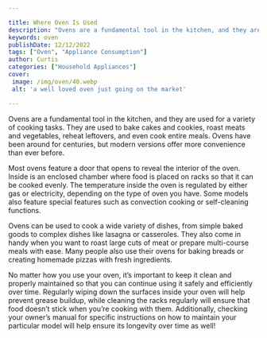 ```yaml
---

title: Where Oven Is Used
description: "Ovens are a fundamental tool in the kitchen, and they are used for a variety of cooking tasks. They are used to bake cakes and coo...lets find out"
keywords: oven
publishDate: 12/12/2022
tags: ["Oven", "Appliance Consumption"]
author: Curtis
categories: ["Household Appliances"]
cover: 
 image: /img/oven/40.webp
 alt: 'a well loved oven just going on the market'

---
```


Ovens are a fundamental tool in the kitchen, and they are used for a variety of cooking tasks. They are used to bake cakes and cookies, roast meats and vegetables, reheat leftovers, and even cook entire meals. Ovens have been around for centuries, but modern versions offer more convenience than ever before.

Most ovens feature a door that opens to reveal the interior of the oven. Inside is an enclosed chamber where food is placed on racks so that it can be cooked evenly. The temperature inside the oven is regulated by either gas or electricity, depending on the type of oven you have. Some models also feature special features such as convection cooking or self-cleaning functions.

Ovens can be used to cook a wide variety of dishes, from simple baked goods to complex dishes like lasagna or casseroles. They also come in handy when you want to roast large cuts of meat or prepare multi-course meals with ease. Many people also use their ovens for baking breads or creating homemade pizzas with fresh ingredients. 

No matter how you use your oven, it’s important to keep it clean and properly maintained so that you can continue using it safely and efficiently over time. Regularly wiping down the surfaces inside your oven will help prevent grease buildup, while cleaning the racks regularly will ensure that food doesn’t stick when you’re cooking with them. Additionally, checking your owner’s manual for specific instructions on how to maintain your particular model will help ensure its longevity over time as well!

